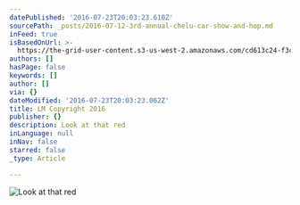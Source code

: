 ```yaml
---
datePublished: '2016-07-23T20:03:23.610Z'
sourcePath: _posts/2016-07-12-3rd-annual-chelu-car-show-and-hop.md
inFeed: true
isBasedOnUrl: >-
  https://the-grid-user-content.s3-us-west-2.amazonaws.com/cd613c24-f3c2-4138-bd6d-69871fe7b4e2.jpg
authors: []
hasPage: false
keywords: []
author: []
via: {}
dateModified: '2016-07-23T20:03:23.062Z'
title: LM Copyright 2016
publisher: {}
description: Look at that red
inLanguage: null
inNav: false
starred: false
_type: Article

---
```

![Look at that red](https://imgflo.herokuapp.com/graph/vahj1ThiexotieMo/d84937411683784e70a9c0101b33cdd4/croprotate.jpg?cropheight=3262&cropwidth=4928&degrees=0&input=https%3A%2F%2Fthe-grid-user-content.s3-us-west-2.amazonaws.com%2Fcd613c24-f3c2-4138-bd6d-69871fe7b4e2.jpg&x=0&y=0)